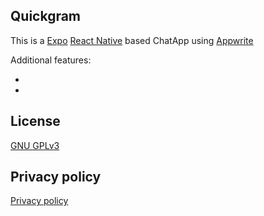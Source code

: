 ## Quickgram

This is a [Expo](https://expo.dev/) [React Native](https://reactnative.dev/) based ChatApp using [Appwrite](https://appwrite.io/)

Additional features:

-
-

## License

[GNU GPLv3](LICENSE)

## Privacy policy

[Privacy policy](PRIVACY_POLICY)
